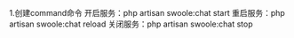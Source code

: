 1.创建command命令
开启服务：php artisan swoole:chat start
重启服务：php artisan swoole:chat reload
关闭服务：php artisan swoole:chat stop
